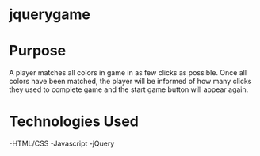 # jquerygame
# Purpose
A player matches all colors in game in as few clicks as possible. Once all colors have been matched, the player will be informed of how many clicks they used to complete game and the start game button will appear again. 

# Technologies Used
-HTML/CSS
-Javascript
-jQuery 

